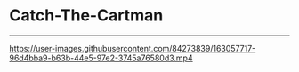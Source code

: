 # Catch-The-Cartman
----------------------------------


https://user-images.githubusercontent.com/84273839/163057717-96d4bba9-b63b-44e5-97e2-3745a76580d3.mp4

